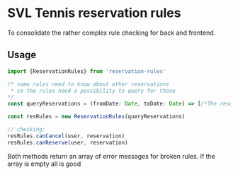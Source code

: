 # SVL Tennis reservation rules

To consolidate the rather complex rule checking for back and frontend.

## Usage

```typescript
import {ReservationRules} from 'reservation-rules'

/* some rules need to know about other reservations
 * so the rules need a possibility to query for those 
*/
const queryReservations = (fromDate: Date, toDate: Date) => [/*The reservations*/] 

const resRules = new ReservationRules(queryReservations)

// checking:
resRules.canCancel(user, reservation)
resRules.canReserve(user, reservation)
```

Both methods return an array of error messages for broken rules.
If the array is empty all is good